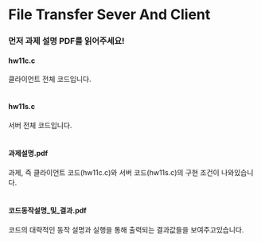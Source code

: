# File Transfer Sever And Client
### 먼저 과제 설명 PDF를 읽어주세요!
#### hw11c.c
클라이언트 전체 코드입니다.
<br>
<br>
#### hw11s.c
서버 전체 코드입니다.
<br>
<br>
#### 과제설명.pdf
과제, 즉 클라이언트 코드(hw11c.c)와 서버 코드(hw11s.c)의 구현 조건이 나와있습니다.
<br>
<br>
#### 코드동작설명_및_결과.pdf
코드의 대략적인 동작 설명과 실행을 통해 출력되는 결과값들을 보여주고있습니다.
